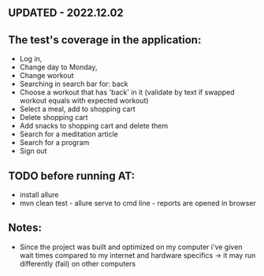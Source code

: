 ## UPDATED - 2022.12.02

## The test's coverage in the application: 
* Log in,
* Change day to Monday,
* Change workout
* Searching in search bar for: back
* Choose a workout that has 'back' in it (validate by text if swapped workout equals with expected workout)
* Select a meal, add to shopping cart
* Delete shopping cart
* Add snacks to shopping cart and delete them
* Search for a meditation article
* Search for a program
* Sign out
    
## TODO before running AT:
* install allure
* mvn clean test - allure serve to cmd line - reports are opened in browser
   
## Notes:
* Since the project was built and optimized on my computer i've given wait times compared to my internet and hardware specifics -> it may run differently (fail) on other computers
   
